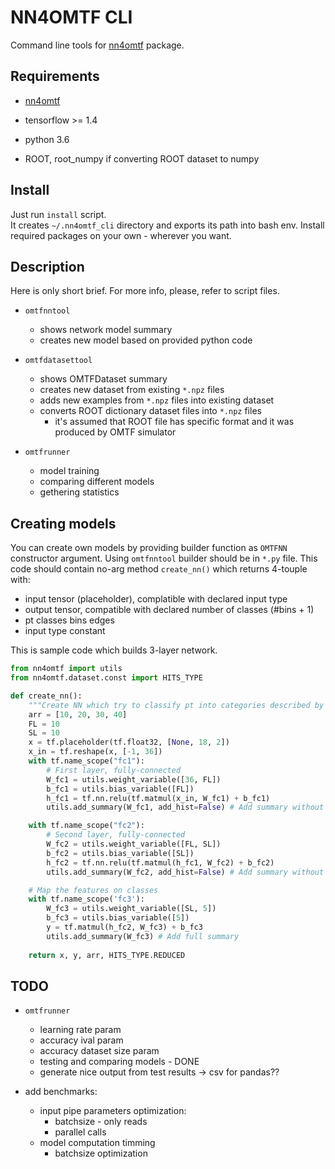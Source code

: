 # NN4OMTF CLI

Command line tools for [nn4omtf](https://github.com/jlysiak/fuw-nn4omtf) package.

## Requirements

* [nn4omtf](https://github.com/jlysiak/fuw-nn4omtf)
* tensorflow >= 1.4
* python 3.6

* ROOT, root_numpy if converting ROOT dataset to numpy

## Install

Just run `install` script.  
It creates `~/.nn4omtf_cli` directory and exports its path into bash env.
Install required packages on your own - wherever you want.

## Description

Here is only short brief. For more info, please, refer to script files.

* `omtfnntool`
  * shows network model summary
  * creates new model based on provided python code

* `omtfdatasettool`
  * shows OMTFDataset summary
  * creates new dataset from existing `*.npz` files
  * adds new examples from `*.npz` files into existing dataset
  * converts ROOT dictionary dataset files into `*.npz` files
    * it's assumed that ROOT file has specific format and it was produced by OMTF simulator

* `omtfrunner`
  * model training
  * comparing different models
  * gethering statistics

## Creating models

You can create own models by providing builder function as `OMTFNN` constructor argument.
Using `omtfnntool` builder should be in `*.py` file. 
This code should contain no-arg method `create_nn()` which returns 4-touple with:

- input tensor (placeholder), complatible with declared input type
- output tensor, compatible with declared number of classes (#bins + 1)
- pt classes bins edges
- input type constant

This is sample code which builds 3-layer network.

```python
from nn4omtf import utils
from nn4omtf.dataset.const import HITS_TYPE

def create_nn():
    """Create NN which try to classify pt into categories described by arr."""
    arr = [10, 20, 30, 40]
    FL = 10
    SL = 10
    x = tf.placeholder(tf.float32, [None, 18, 2])
    x_in = tf.reshape(x, [-1, 36])
    with tf.name_scope("fc1"):
        # First layer, fully-connected
        W_fc1 = utils.weight_variable([36, FL])
        b_fc1 = utils.bias_variable([FL])
        h_fc1 = tf.nn.relu(tf.matmul(x_in, W_fc1) + b_fc1)
        utils.add_summary(W_fc1, add_hist=False) # Add summary without histogram

    with tf.name_scope("fc2"):
        # Second layer, fully-connected
        W_fc2 = utils.weight_variable([FL, SL])
        b_fc2 = utils.bias_variable([SL])
        h_fc2 = tf.nn.relu(tf.matmul(h_fc1, W_fc2) + b_fc2)
        utils.add_summary(W_fc2, add_hist=False) # Add summary without histogram

    # Map the features on classes
    with tf.name_scope('fc3'):
        W_fc3 = utils.weight_variable([SL, 5])
        b_fc3 = utils.bias_variable([5])
        y = tf.matmul(h_fc2, W_fc3) + b_fc3
        utils.add_summary(W_fc3) # Add full summary
    
    return x, y, arr, HITS_TYPE.REDUCED

```

## TODO

- `omtfrunner`
    - learning rate param
    - accuracy ival param
    - accuracy dataset size param
    - testing and comparing models - DONE
    - generate nice output from test results -> csv for pandas??

- add benchmarks:
  - input pipe parameters optimization:
    - batchsize - only reads
    - parallel calls
  - model computation timming
    - batchsize optimization
